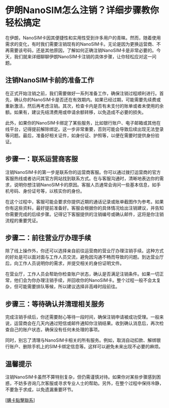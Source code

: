 # 伊朗NanoSIM怎么注销？详细步骤教你轻松搞定

在伊朗，NanoSIM卡因其便捷性和实用性受到许多用户的青睐。然而，随着使用需求的变化，有时我们需要注销现有的NanoSIM卡。无论是因为更换运营商、不再需要该号码，还是其他原因，了解如何正确注销NanoSIM卡是非常必要的。今天，我们就来详细聊聊伊朗NanoSIM卡注销的具体步骤，让你轻松应对这一问题。

## 注销NanoSIM卡前的准备工作

在正式开始注销之前，我们需要做好一系列准备工作，确保注销过程顺利进行。首先，确认你的NanoSIM卡是否还在有效期内。如果已经过期，可能需要先续费或重新激活，然后再考虑注销。其次，检查卡内是否有未支付的账单或者未使用的余额。如果有，建议先结清费用或申请余额转移，以免造成不必要的损失。

此外，如果你的NanoSIM卡绑定了某些服务，比如银行账户、电子邮箱或其他在线平台，记得提前解除绑定。这一步非常重要，否则可能会导致后续出现无法登录等问题。最后，准备好相关证件，如身份证、护照等，以便在需要时提供身份验证。

## 步骤一：联系运营商客服

注销NanoSIM卡的第一步是联系你的运营商客服。你可以通过拨打运营商的官方客服热线或者访问其官方网站找到联系方式。在与客服沟通时，清晰地表达你的需求，说明你想注销NanoSIM卡的原因。客服人员通常会询问一些基本信息，如手机号码、身份证号等，以核实你的身份。

在这个过程中，客服可能会要求你提供近期的通话记录或账单截图作为参考。如果你有这些资料，最好提前准备好。客服会根据你的具体情况给出注销建议，并告知你需要完成的后续步骤。记得记下客服提供的注销编号或确认邮件，这将是你注销流程的重要凭证。

## 步骤二：前往营业厅办理手续

除了线上操作外，你还可以选择亲自前往运营商的营业厅办理注销手续。这种方式的好处是可以面对面与工作人员交流，避免因沟通不畅而导致的问题。到达营业厅后，向工作人员说明你的需求，并提交相关的身份证明文件。

在营业厅，工作人员会帮助你检查账户状态，确认是否满足注销条件。如果一切正常，他们会为你办理注销手续，并回收你的NanoSIM卡。整个过程一般不会太复杂，但可能需要排队等候，所以建议选择非高峰时段前往。

## 步骤三：等待确认并清理相关服务

完成注销手续后，你还需要耐心等待一段时间，确保注销申请被成功受理。一般来说，运营商会在几天内通过短信或邮件通知你注销结果。收到确认消息后，再次检查自己的账户状态，确保没有任何未处理的事项。

同时，别忘了清理与NanoSIM卡相关的所有服务。例如，取消自动扣款、解绑银行账户、删除手机上的SIM卡绑定信息等。这样可以避免未来出现不必要的麻烦。

## 温馨提示

注销NanoSIM卡虽然不算特别复杂，但仍需谨慎对待。如果你对某些步骤感到困惑，不妨多咨询几次客服或寻求专业人士的帮助。另外，在整个过程中保持冷静，不要急于求成，以免遗漏重要环节。

[[購卡點擊聯系](https://t.me/s/esim1088)]